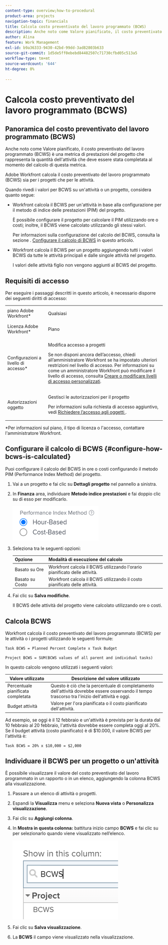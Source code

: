 ```yaml
---
content-type: overview;how-to-procedural
product-area: projects
navigation-topic: financials
title: Calcola costo preventivato del lavoro programmato (BCWS)
description: Anche noto come Valore pianificato, il costo preventivato del lavoro programmato (BCWS) è una metrica di prestazioni del progetto che rappresenta la quantità dell'attività che deve essere stata completata al momento del calcolo di questa metrica.
author: Alina
feature: Work Management
exl-id: b9a36333-9430-42bd-99dd-3ad82803b633
source-git-commit: 1d5de5ff0ebebd84482507c71730cfbd05c513a5
workflow-type: tm+mt
source-wordcount: '644'
ht-degree: 0%

---
```


# Calcola costo preventivato del lavoro programmato (BCWS)

## Panoramica del costo preventivato del lavoro programmato (BCWS)

Anche noto come Valore pianificato, il costo preventivato del lavoro programmato (BCWS) è una metrica di prestazioni del progetto che rappresenta la quantità dell&#39;attività che deve essere stata completata al momento del calcolo di questa metrica.

Adobe Workfront calcola il costo preventivato del lavoro programmato (BCWS) sia per i progetti che per le attività.

Quando rivedi i valori per BCWS su un&#39;attività o un progetto, considera quanto segue:

* Workfront calcola il BCWS per un&#39;attività in base alla configurazione per il metodo di indice delle prestazioni (PIM) del progetto.

   È possibile configurare il progetto per calcolare il PIM utilizzando ore o costi; inoltre, il BCWS viene calcolato utilizzando gli stessi valori.

   Per informazioni sulla configurazione del calcolo del BCWS, consulta la sezione . [Configurare il calcolo di BCWS](#configure-how-bcws-is-calculated) in questo articolo.

* Workfront calcola il BCWS per un progetto aggiungendo tutti i valori BCWS da tutte le attività principali e dalle singole attività nel progetto.

   I valori delle attività figlio non vengono aggiunti al BCWS del progetto.

## Requisiti di accesso

Per eseguire i passaggi descritti in questo articolo, è necessario disporre dei seguenti diritti di accesso:

<table style="table-layout:auto"> 
 <col> 
 <col> 
 <tbody> 
  <tr> 
   <td role="rowheader">piano Adobe Workfront*</td> 
   <td> <p>Qualsiasi</p> </td> 
  </tr> 
  <tr> 
   <td role="rowheader">Licenza Adobe Workfront*</td> 
   <td> <p>Piano </p> </td> 
  </tr> 
  <tr> 
   <td role="rowheader">Configurazioni a livello di accesso*</td> 
   <td> <p>Modifica accesso a progetti</p> <p>Se non disponi ancora dell’accesso, chiedi all’amministratore Workfront se ha impostato ulteriori restrizioni nel livello di accesso. Per informazioni su come un amministratore Workfront può modificare il livello di accesso, consulta <a href="../../../administration-and-setup/add-users/configure-and-grant-access/create-modify-access-levels.md" class="MCXref xref">Creare o modificare livelli di accesso personalizzati</a>.</p> </td> 
  </tr> 
  <tr> 
   <td role="rowheader">Autorizzazioni oggetto</td> 
   <td> <p>Gestisci le autorizzazioni per il progetto</p> <p>Per informazioni sulla richiesta di accesso aggiuntivo, vedi <a href="../../../workfront-basics/grant-and-request-access-to-objects/request-access.md" class="MCXref xref">Richiedere l’accesso agli oggetti </a>.</p> </td> 
  </tr> 
 </tbody> 
</table>

&#42;Per informazioni sul piano, il tipo di licenza o l&#39;accesso, contattare l&#39;amministratore Workfront.

## Configurare il calcolo di BCWS {#configure-how-bcws-is-calculated}

Puoi configurare il calcolo del BCWS in ore o costi configurando il metodo PIM (Performance Index Method) del progetto.

1. Vai a un progetto e fai clic su **Dettagli progetto** nel pannello a sinistra.
1. In **Finanza** area, individuare **Metodo indice prestazioni** e fai doppio clic su di esso per modificarlo.

   ![](assets/pim-options-hour-cost-based-nwe.png)

1. Seleziona tra le seguenti opzioni:

   | Opzione | Modalità di esecuzione del calcolo |
   |---|---|
   | Basato su Ore | Workfront calcola il BCWS utilizzando l&#39;orario pianificato delle attività. |
   | Basato su Costo | Workfront calcola il BCWS utilizzando il costo pianificato delle attività. |


1. Fai clic su **Salva modifiche**.

   Il BCWS delle attività del progetto viene calcolato utilizzando ore o costi.

## Calcola BCWS

Workfront calcola il costo preventivato del lavoro programmato (BCWS) per le attività o i progetti utilizzando le seguenti formule:

```
Task BCWS = Planned Percent Complete x Task Budget
```

```
Project BCWS = SUM(BCWS values of all parent and individual tasks)
```

In questo calcolo vengono utilizzati i seguenti valori:

| Valore utilizzato | Descrizione del valore utilizzato |
|---|---|
| Percentuale pianificata completata | Questo è ciò che la percentuale di completamento dell&#39;attività dovrebbe essere osservando il tempo trascorso tra l&#39;inizio dell&#39;attività e oggi. |
| Budget attività | Valore per l&#39;ora pianificata o il costo pianificato dell&#39;attività. |

Ad esempio, se oggi è il 12 febbraio e un&#39;attività è prevista per la durata dal 10 febbraio al 20 febbraio, l&#39;attività dovrebbe essere completa oggi al 20%. Se il budget attività (costo pianificato) è di $10.000, il valore BCWS per l&#39;attività è:

```
Task BCWS = 20% x $10,000 = $2,000
```

## Individuare il BCWS per un progetto o un&#39;attività

È possibile visualizzare il valore del costo preventivato del lavoro programmato in un rapporto o in un elenco, aggiungendo la colonna BCWS alla visualizzazione.

1. Passare a un elenco di attività o progetti.
1. Espandi la **Visualizza** menu e seleziona **Nuova vista** o **Personalizza visualizzazione**.

1. Fai clic su **Aggiungi colonna**.
1. In **Mostra in questa colonna:** battitura inizio campo **BCWS** e fai clic su per selezionarlo quando viene visualizzato nell’elenco.

   ![](assets/bcws-in-project-view.png)

1. Fai clic su **Salva visualizzazione**.
1. La **BCWS** il campo viene visualizzato nella visualizzazione.
